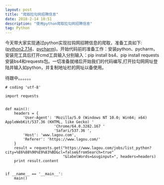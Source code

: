 ```yaml
---
layout: post
title: "爬取拉勾网招聘信息"
date: 2018-2-14 10:51
description: "使用python爬取拉勾网招聘信息"
tag: Python
---
```


今天带大家实现通过python实现拉钩网招聘信息的爬取，准备工具如下:([python2.7.14](https://www.python.org/downloads/)、[pycharm](http://www.jetbrains.com/pycharm/download/#section=windows))。开始代码前的准备工作：安装python、pycharm，安装完工具后打开cmd工具输入分别输入：pip install bs4、pip install requests安装bs4和requests包。一切准备就绪后开始我们的代码编写,打开拉勾网网址登陆并输入如python，并复制地址栏的网址以备使用。

待跟中。。。。。。

```
# coding 'utf-8'

import requests


def main():
    headers = {
        'User-Agent': 'Mozilla/5.0 (Windows NT 10.0; Win64; x64) AppleWebKit/537.36 (KHTML, like Gecko) '
                      'Chrome/64.0.3282.167 '
                      'Safari/537.36 ',
        'Host': 'www.lagou.com',
        'Referer': 'https://www.lagou.com/'
    }
    result = requests.get("https://www.lagou.com/jobs/list_python?city=%E6%88%90%E9%83%BD&cl=false&fromSearch=true"
                          "&labelWords=&suginput=", headers=headers)
    print result.content


if __name__ == '__main__':
    main()

```

